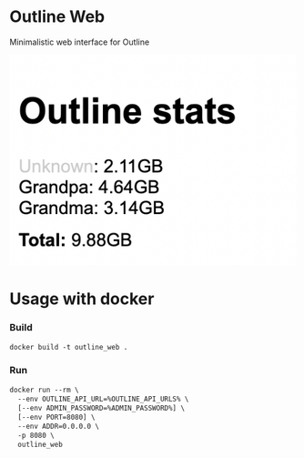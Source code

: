 # Outline Web

Minimalistic web interface for Outline

![screenshot](screenshot.png)

# Usage with docker


### Build
```
docker build -t outline_web .
```


### Run
```
docker run --rm \
  --env OUTLINE_API_URL=%OUTLINE_API_URLS% \
  [--env ADMIN_PASSWORD=%ADMIN_PASSWORD%] \
  [--env PORT=8080] \
  --env ADDR=0.0.0.0 \
  -p 8080 \
  outline_web
```
